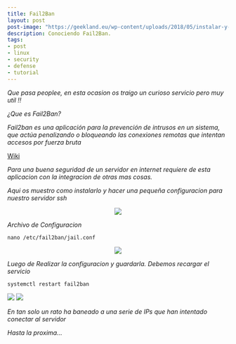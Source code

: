 ```yaml
---
title: Fail2Ban
layout: post
post-image: "https://geekland.eu/wp-content/uploads/2018/05/instalar-y-configurar-fail2ban.png"
description: Conociendo Fail2Ban.
tags:
- post
- linux
- security
- defense
- tutorial
---
```


_Que pasa peoplee, en esta ocasion os traigo un curioso servicio pero muy util !!_

_¿Que es Fail2Ban?_

_Fail2ban es una aplicación para la prevención de intrusos en un sistema, que actúa penalizando o bloqueando las conexiones remotas que intentan accesos por fuerza bruta_

[Wiki](https://es.wikipedia.org/wiki/Fail2ban)

_Para una buena seguridad de un servidor en internet requiere de esta aplicacion con la integracion de otras mas cosas._

_Aqui os muestro como instalarlo y hacer una pequeña configuracion para nuestro servidor ssh_

<center><img src="https://raw.githubusercontent.com/Lucho00Cuba/lucho00cuba.github.io/main/img/f2b/install.PNG"/></center>

_Archivo de Configuracion_
```shell
nano /etc/fail2ban/jail.conf
```

<center><img src="https://raw.githubusercontent.com/Lucho00Cuba/lucho00cuba.github.io/main/img/f2b/conf.PNG"/></center>

_Luego de Realizar la configuracion y guardarla. Debemos recargar el servicio_
```shell
systemctl restart fail2ban
```

<img src="https://raw.githubusercontent.com/Lucho00Cuba/lucho00cuba.github.io/main/img/f2b/status.PNG"/>

<img src="https://raw.githubusercontent.com/Lucho00Cuba/lucho00cuba.github.io/main/img/f2b/check.PNG"/>

_En tan solo un rato ha baneado a una serie de IPs que han intentado conectar al servidor_

_Hasta la proxima..._